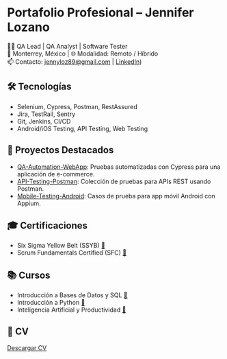 # Portafolio Profesional – Jennifer Lozano

👩‍💻 QA Lead | QA Analyst | Software Tester  
📍 Monterrey, México | 🌐 Modalidad: Remoto / Híbrido  
📫 Contacto: jennyloz89@gmail.com | [LinkedIn]([https://www.linkedin.com/in/jenniferlozanop/))

## 🛠️ Tecnologías
- Selenium, Cypress, Postman, RestAssured
- Jira, TestRail, Sentry
- Git, Jenkins, CI/CD
- Android/iOS Testing, API Testing, Web Testing

## 📂 Proyectos Destacados
- [QA-Automation-WebApp](https://github.com/tuusuario/QA-Automation-WebApp): Pruebas automatizadas con Cypress para una aplicación de e-commerce.
- [API-Testing-Postman](https://github.com/tuusuario/API-Testing-Postman): Colección de pruebas para APIs REST usando Postman.
- [Mobile-Testing-Android](https://github.com/tuusuario/Mobile-Testing-Android): Casos de prueba para app móvil Android con Appium.

## 🎓 Certificaciones
- Six Sigma Yellow Belt (SSYB) [🔗](https://www.6sigmastudy.com/certification/verify?type=SSYB&number=636170)
- Scrum Fundamentals Certified (SFC) [🔗](https://www.scrumstudy.com/certification/verify?type=SFC&number=624148)

## 📚 Cursos
- Introducción a Bases de Datos y SQL [🔗](docs/cursos/Certificado-Introducción-a-Bases-de-Datos-y-SQL-EducaciónIT.pdf)
- Introducción a Python [🔗](docs/cursos/Certificado-Introducción-a-Python-EducaciónIT.pdf)
- Inteligencia Artificial y Productividad [🔗](docs/cursos/Certificado-Inteligencia-Artificial-y-productividad-EducaciónIT.pdf)


## 📄 CV
[Descargar CV](CV.pdf)


